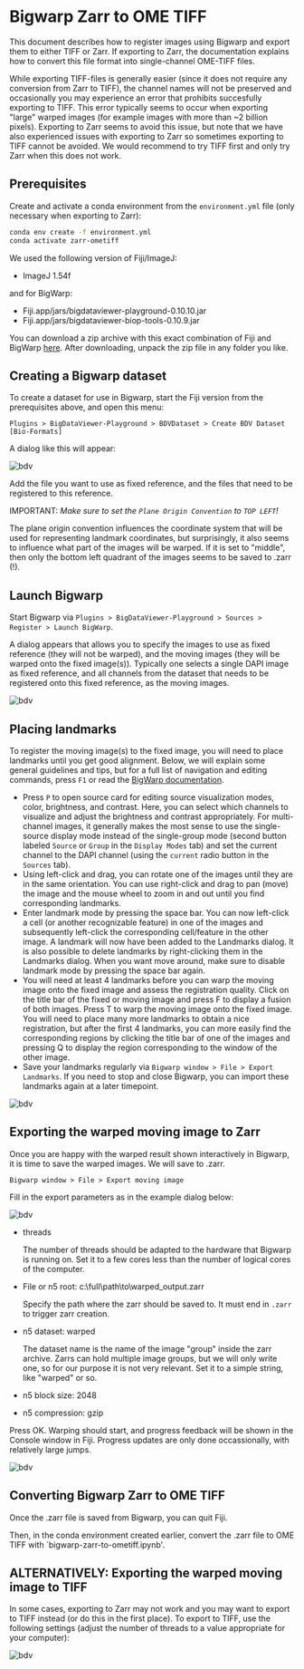 # Bigwarp Zarr to OME TIFF

This document describes how to register images using Bigwarp and export them to either TIFF or Zarr. If exporting to Zarr, the documentation explains how to convert this file format into single-channel OME-TIFF files.

While exporting TIFF-files is generally easier (since it does not require any conversion from Zarr to TIFF), the channel names will not be preserved and occasionally you may experience an error that prohibits succesfully exporting to TIFF. This error typically seems to occur when exporting "large" warped images (for example images with more than ~2 billion pixels). Exporting to Zarr seems to avoid this issue, but note that we have also experienced issues with exporting to Zarr so sometimes exporting to TIFF cannot be avoided. We would recommend to try TIFF first and only try Zarr when this does not work.

## Prerequisites

Create and activate a conda environment from the `environment.yml` file (only necessary when exporting to Zarr):

```bash
conda env create -f environment.yml
conda activate zarr-ometiff
```

We used the following version of Fiji/ImageJ:

- ImageJ 1.54f

and for BigWarp:

- Fiji.app/jars/bigdataviewer-playground-0.10.10.jar
- Fiji.app/jars/bigdataviewer-biop-tools-0.10.9.jar

You can download a zip archive with this exact combination of Fiji and BigWarp [here](https://objectstor.vib.be/s00-spatial.catalyst-team/sw/fiji-bigwarp/fiji-win64-bigwarp-9.1.3.zip). After downloading, unpack the zip file in any folder you like.

## Creating a Bigwarp dataset

To create a dataset for use in Bigwarp, start the Fiji version from the prerequisites above, and open this menu:

`Plugins > BigDataViewer-Playground > BDVDataset > Create BDV Dataset [Bio-Formats]`

A dialog like this will appear:

![bdv](docs/create_bdv_dataset_bioformats.png)

Add the file you want to use as fixed reference, and the files that need to be registered to this reference.

IMPORTANT: *Make sure to set the `Plane Origin Convention` to `TOP LEFT`!*

The plane origin convention influences the coordinate system that will be used for representing landmark coordinates, but surprisingly, it also seems to influence what part of the images will be warped. If it is set to "middle", then only the bottom left quadrant of the images seems to be saved to .zarr (!).

## Launch Bigwarp

Start Bigwarp via `Plugins > BigDataViewer-Playground > Sources > Register > Launch BigWarp`.

A dialog appears that allows you to specify the images to use as fixed reference (they will not be warped), and the moving images (they will be warped onto the fixed image(s)). Typically one selects a single DAPI image as fixed reference, and all channels from the dataset that needs to be registered onto this fixed reference, as the moving images.

![bdv](docs/launch_bigwarp.png)


## Placing landmarks

To register the moving image(s) to the fixed image, you will need to place landmarks until you get good alignment. Below, we will explain some general guidelines and tips, but for a full list of navigation and editing commands, press `F1` or read the [BigWarp documentation](https://imagej.net/plugins/bigwarp).

- Press `P` to open source card for editing source visualization modes, color, brightness, and contrast. Here, you can select which channels to visualize and adjust the brightness and contrast appropriately. For multi-channel images, it generally makes the most sense to use the single-source display mode instead of the single-group mode (second button labeled `Source` or `Group` in the `Display Modes` tab) and set the current channel to the DAPI channel (using the `current` radio button in the `Sources` tab).
- Using left-click and drag, you can rotate one of the images until they are in the same orientation. You can use right-click and drag to pan (move) the image and the mouse wheel to zoom in and out until you find corresponding landmarks.
- Enter landmark mode by pressing the space bar. You can now left-click a cell (or another recognizable feature) in one of the images and subsequently left-click the corresponding cell/feature in the other image. A landmark will now have been added to the Landmarks dialog. It is also possible to delete landmarks by right-clicking them in the Landmarks dialog. When you want move around, make sure to disable landmark mode by pressing the space bar again.
- You will need at least 4 landmarks before you can warp the moving image onto the fixed image and assess the registration quality. Click on the title bar of the fixed or moving image and press F to display a fusion of both images. Press T to warp the moving image onto the fixed image. You will need to place many more landmarks to obtain a nice registration, but after the first 4 landmarks, you can more easily find the corresponding regions by clicking the title bar of one of the images and pressing Q to display the region corresponding to the window of the other image.
- Save your landmarks regularly via `Bigwarp window > File > Export Landmarks`. If you need to stop and close Bigwarp, you can import these landmarks again at a later timepoint.

![bdv](docs/save_landmarks.png)

## Exporting the warped moving image to Zarr

Once you are happy with the warped result shown interactively in Bigwarp, it is time to save the warped images. We will save to .zarr.

`Bigwarp window > File > Export moving image` 

Fill in the export parameters as in the example dialog below:

![bdv](docs/export_moving_image.png)

- threads

  The number of threads should be adapted to the hardware that Bigwarp is running on. Set it to a few cores less than the number of logical cores of the computer.
- File or n5 root: c:\full\path\to\warped_output.zarr

  Specify the path where the zarr should be saved to. It must end in `.zarr` to trigger zarr creation.
- n5 dataset: warped

  The dataset name is the name of the image "group" inside the zarr archive. Zarrs can hold multiple image groups, but we will only write one, so for our purpose it is not very relevant. Set it to a simple string, like "warped" or so.
- n5 block size: 2048
- n5 compression: gzip

Press OK. Warping should start, and progress feedback will be shown in the Console window in Fiji. Progress updates are only done occassionally, with relatively large jumps.

![bdv](docs/progress_feedback.png)

## Converting Bigwarp Zarr to OME TIFF

Once the .zarr file is saved from Bigwarp, you can quit Fiji.

Then, in the conda environment created earlier, convert the .zarr file to OME TIFF with `bigwarp-zarr-to-ometiff.ipynb'.

## ALTERNATIVELY: Exporting the warped moving image to TIFF

In some cases, exporting to Zarr may not work and you may want to export to TIFF instead (or do this in the first place). To export to TIFF, use the following settings (adjust the number of threads to a value appropriate for your computer):

![bdv](docs/export_to_tiff.PNG)

